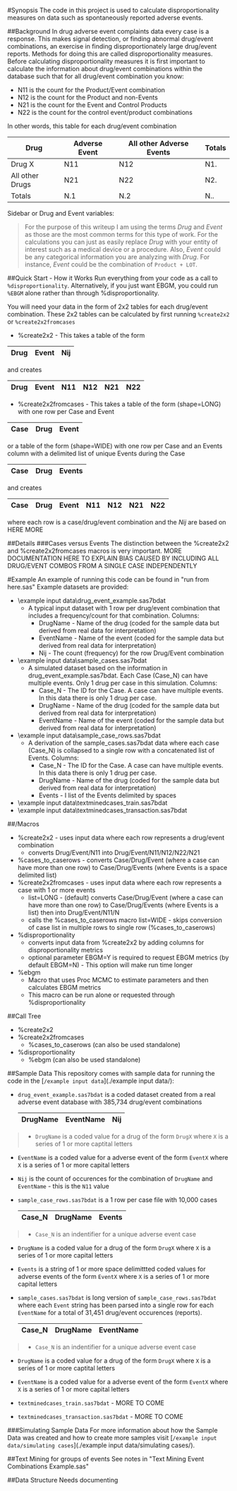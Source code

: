 #Synopsis
The code in this project is used to calculate disproportionality measures on data such as spontaneously reported adverse events.

##Background
In drug adverse event complaints data every case is a response.  This makes signal detection, or finding abnormal drug/event combinations, an exercise in finding disproportionately large drug/event reports.
Methods for doing this are called disproportionality measures.  Before calculating disproportionality measures it is first important to calculate the information about drug/event combinations within the database such that for all drug/event combination you know:

* N11 is the count for the Product/Event combination
* N12 is the count for the Product and non-Events
* N21 is the count for the Event and Control Products
* N22 is the count for the control event/product combinations

In other words, this table for each drug/event combination

|Drug|Adverse Event|All other Adverse Events|Totals|
|---|---|---|---|
|Drug X|N11|N12|N1.|
|All other Drugs|N21|N22|N2.|
|Totals|N.1|N.2|N..|

Sidebar or Drug and Event variables:
> For the purpose of this writeup I am using the terms *Drug* and *Event* as those are the most common terms for this type of work.  For the calculations you can just as easily replace *Drug* with your entity of interest such as a medical device or a procedure.  Also, *Event* could be any categorical information you are analyzing with *Drug*.  For instance, *Event* could be the combination of `Product + LOT`.

##Quick Start - How it Works
Run everything from your code as a call to `%disproportionality`. Alternatively, if you just want EBGM, you could run `%EBGM` alone rather than through %disproportionality.

You will need your data in the form of 2x2 tables for each drug/event combination.
These 2x2 tables can be calculated by first running `%create2x2` or `%create2x2fromcases`
* %create2x2 - This takes a table of the form

|Drug|Event|Nij|
|---|---|---|

and creates

|Drug|Event|N11|N12|N21|N22|
|---|---|---|---|---|---|

* %create2x2fromcases - This takes a table of the form (shape=LONG) with one row per Case and Event

|Case|Drug|Event|
|---|---|---|

or a table of the form (shape=WIDE) with one row per Case and an Events column with a delimited list of unique Events during the Case

|Case|Drug|Events|
|---|---|---|

and creates

|Case|Drug|Event|N11|N12|N21|N22|
|---|---|---|---|---|---|---|

where each row is a case/drug/event combination and the *Nij* are based on HERE MORE

##Details
###Cases versus Events
The distinction between the %create2x2 and %create2x2fromcases macros is very important.
MORE DOCUMENTATION HERE TO EXPLAIN BIAS CAUSED BY INCLUDING ALL DRUG/EVENT COMBOS FROM A SINGLE CASE INDEPENDENTLY

#Example
An example of running this code can be found in "run from here.sas"
Example datasets are provided:
* \example input data\drug_event_example.sas7bdat
  * A typical input dataset with 1 row per drug/event combination that includes a frequency/count for that combination.  Columns: 
    * DrugName - Name of the drug (coded for the sample data but derived from real data for interpretation)
    * EventName - Name of the event (coded for the sample data but derived from real data for interpretation)
    * Nij - The count (frequency) for the row Drug/Event combination
* \example input data\sample_cases.sas7bdat
  * A simulated dataset based on the information in drug_event_example.sas7bdat.  Each Case (Case_N) can have multiple events.  Only 1 drug per case in this simulation.  Columns:
    * Case_N - The ID for the Case.  A case can have multiple events.  In this data there is only 1 drug per case.
    * DrugName - Name of the drug (coded for the sample data but derived from real data for interpretation)
    * EventName - Name of the event (coded for the sample data but derived from real data for interpretation)
* \example input data\sample_case_rows.sas7bdat
  * A derivation of the sample_cases.sas7bdat data where each case (Case_N) is collapsed to a single row with a concatenated list of Events.  Columns:
    * Case_N - The ID for the Case.  A case can have multiple events.  In this data there is only 1 drug per case.
    * DrugName - Name of the drug (coded for the sample data but derived from real data for interpretation)
    * Events - I list of the Events delimited by spaces
* \example input data\textminedcases_train.sas7bdat
* \example input data\textminedcases_transaction.sas7bdat

##/Macros
* %create2x2 - uses input data where each row represents a drug/event combination
  * converts Drug/Event/N11 into Drug/Event/N11/N12/N22/N21
* %cases_to_caserows - converts Case/Drug/Event (where a case can have more than one row) to Case/Drug/Events (where Events is a space delimited list)
* %create2x2fromcases - uses input data where each row represents a case with 1 or more events
  * list=LONG - (default) converts Case/Drug/Event (where a case can have more than one row) to Case/Drug/Events (where Events is a list) then into Drug/Event/N11/N
  * calls the %cases_to_caserows macro
list=WIDE - skips conversion of case list in multiple rows to single row (%cases_to_caserows)
* %disproportionality
  * converts input data from %create2x2 by adding columns for disproportionality metrics
  * optional parameter EBGM=Y is required to request EBGM metrics (by default EBGM=N) - This option will make run time longer
* %ebgm
  * Macro that uses Proc MCMC to estimate parameters and then calculates EBGM metrics
  * This macro can be run alone or requested through %disproportionality

##Call Tree
* %create2x2
* %create2x2fromcases
  * %cases_to_caserows (can also be used standalone)
* %disproportionality
  * %ebgm (can also be used standalone)

##Sample Data
This repository comes with sample data for running the code in the [`/example input data`](./example input data/):
* `drug_event_example.sas7bdat` is a coded dataset created from a real adverse event database with 385,734 drug/event combinations

  |DrugName|EventName|Nij|
  |---|---|---|

> * `DrugName` is a coded value for a drug of the form `DrugX` where `X` is a series of 1 or more captital letters
* `EventName` is a coded value for a adverse event of the form `EventX` where `X` is a series of 1 or more capital letters
* `Nij` is the count of occurences for the combination of `DrugName` and `EventName` - this is the `N11` value

* `sample_case_rows.sas7bdat` is a 1 row per case file with 10,000 cases

  |Case_N|DrugName|Events|
  |---|---|---|

> * `Case_N` is an indentifier for a unique adverse event case
* `DrugName` is a coded value for a drug of the form `DrugX` where `X` is a series of 1 or more capital letters
* `Events` is a string of 1 or more space delimittted coded values for adverse events of the form `EventX` where `X` is a series of 1 or more capital letters

* `sample_cases.sas7bdat` is long version of `sample_case_rows.sas7bdat` where each `Event` string has been parsed into a single row for each `EventName` for a total of 31,451 drug/event occurences (reports).

  |Case_N|DrugName|EventName|
  |---|---|---|

> * `Case_N` is an indentifier for a unique adverse event case
* `DrugName` is a coded value for a drug of the form `DrugX` where `X` is a series of 1 or more captital letters
* `EventName` is a coded value for a adverse event of the form `EventX` where `X` is a series of 1 or more capital letters

* `textminedcases_train.sas7bdat` - MORE TO COME
* `textminedcases_transaction.sas7bdat` - MORE TO COME

###Simulating Sample Data
For more information about how the Sample Data was created and how to create more samples visit [`/example input data/simulating cases`](./example input data/simulating cases/). 

##Text Mining for groups of events
See notes in "Text Mining Event Combinations Example.sas"
	
	
##Data Structure
Needs documenting
